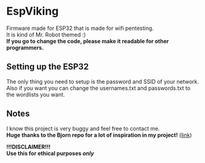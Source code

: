 # EspViking
Firmware made for ESP32 that is made for wifi pentesting.  
It is kind of Mr. Robot themed :)  
**If you go to change the code, please make it readable for other programmers.**

## Setting up the ESP32
The only thing you need to setup is the password and SSID of your network.  
Also if you want you can change the usernames.txt and passwords.txt to the wordlists you want.

## Notes
I know this project is very buggy and feel free to contact me.  
**Huge thanks to the Bjorn repo for a lot of inspiration in my project!** ([link](https://github.com/infinition/Bjorn/))


**!!!DISCLAIMER!!!**  
**Use this for ethical purposes *only***
